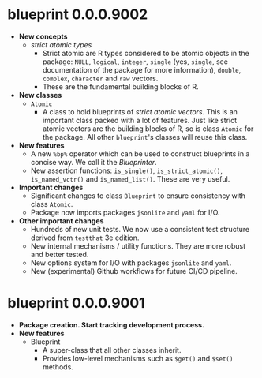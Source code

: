 # blueprint 0.0.0.9002

* **New concepts**
    - *strict atomic types*
        + Strict atomic are R types considered to be atomic objects in
        the package: `NULL`, `logical`, `integer`, `single` (yes, `single`, see
        documentation of the package for more information), `double`, `complex`,
        `character` and `raw` vectors.
        + These are the fundamental building blocks of R.
* **New classes**
    - `Atomic`
        + A class to hold blueprints of *strict atomic vectors*. This is an
        important class packed with a lot of features. Just like strict atomic
        vectors are the building blocks of R, so is class `Atomic` for the
        package. All other `blueprint`'s classes will reuse this class.
* **New features**
    - A new `%bp%` operator which can be used to construct blueprints in a
    concise way. We call it the *Blueprinter*.
    - New assertion functions: `is_single()`, `is_strict_atomic()`,
    `is_named_vctr()` and `is_named_list()`. These are very useful.
* **Important changes**
    - Significant changes to class `Blueprint` to ensure consistency with class
    `Atomic`.
    - Package now imports packages `jsonlite` and `yaml` for I/O.
* **Other important changes**
    - Hundreds of new unit tests. We now use a consistent test structure derived
    from `testthat` 3e edition.
    - New internal mechanisms / utility functions. They are more robust and
    better tested.
    - New options system for I/O with packages `jsonlite` and `yaml`.
    - New (experimental) Github workflows for future CI/CD pipeline.

# blueprint 0.0.0.9001

* **Package creation. Start tracking development process.**
* **New features**
    - Blueprint
        + A super-class that all other classes inherit.
        + Provides low-level mechanisms such as `$get()` and `$set()` methods.
